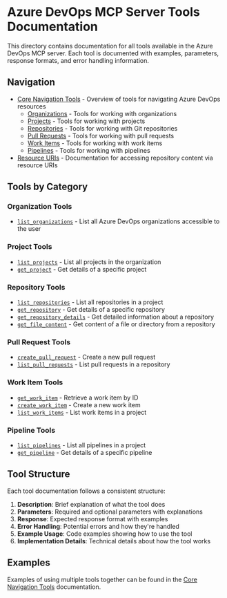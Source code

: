 # Azure DevOps MCP Server Tools Documentation

This directory contains documentation for all tools available in the Azure DevOps MCP server. Each tool is documented with examples, parameters, response formats, and error handling information.

## Navigation

- [Core Navigation Tools](./core-navigation.md) - Overview of tools for navigating Azure DevOps resources
  - [Organizations](./organizations.md) - Tools for working with organizations
  - [Projects](./projects.md) - Tools for working with projects
  - [Repositories](./repositories.md) - Tools for working with Git repositories
  - [Pull Requests](./pull-requests.md) - Tools for working with pull requests
  - [Work Items](./work-items.md) - Tools for working with work items
  - [Pipelines](./pipelines.md) - Tools for working with pipelines
- [Resource URIs](./resources.md) - Documentation for accessing repository content via resource URIs

## Tools by Category

### Organization Tools

- [`list_organizations`](./organizations.md#list_organizations) - List all Azure DevOps organizations accessible to the user

### Project Tools

- [`list_projects`](./projects.md#list_projects) - List all projects in the organization
- [`get_project`](./projects.md#get_project) - Get details of a specific project

### Repository Tools

- [`list_repositories`](./repositories.md#list_repositories) - List all repositories in a project
- [`get_repository`](./repositories.md#get_repository) - Get details of a specific repository
- [`get_repository_details`](./repositories.md#get_repository_details) - Get detailed information about a repository
- [`get_file_content`](./repositories.md#get_file_content) - Get content of a file or directory from a repository

### Pull Request Tools

- [`create_pull_request`](./pull-requests.md#create_pull_request) - Create a new pull request
- [`list_pull_requests`](./pull-requests.md#list_pull_requests) - List pull requests in a repository

### Work Item Tools

- [`get_work_item`](./work-items.md#get_work_item) - Retrieve a work item by ID
- [`create_work_item`](./work-items.md#create_work_item) - Create a new work item
- [`list_work_items`](./work-items.md#list_work_items) - List work items in a project

### Pipeline Tools

- [`list_pipelines`](./pipelines.md#list_pipelines) - List all pipelines in a project
- [`get_pipeline`](./pipelines.md#get_pipeline) - Get details of a specific pipeline

## Tool Structure

Each tool documentation follows a consistent structure:

1. **Description**: Brief explanation of what the tool does
2. **Parameters**: Required and optional parameters with explanations
3. **Response**: Expected response format with examples
4. **Error Handling**: Potential errors and how they're handled
5. **Example Usage**: Code examples showing how to use the tool
6. **Implementation Details**: Technical details about how the tool works

## Examples

Examples of using multiple tools together can be found in the [Core Navigation Tools](./core-navigation.md#common-use-cases) documentation.
